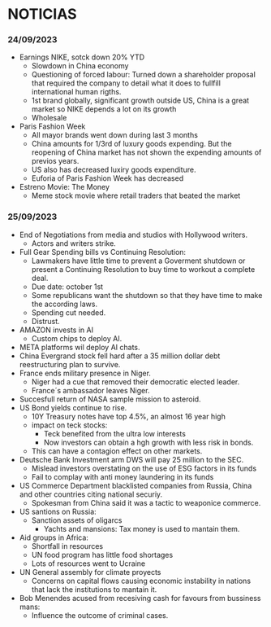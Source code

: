 # NOTICIAS

### 24/09/2023

- Earnings NIKE, sotck down 20% YTD
  - Slowdown in China economy
  - Questioning of forced labour: Turned down a shareholder proposal that required the company to detail what it does to fullfill international human rigths.
  - 1st brand globally, significant growth outside US, China is a great market so NIKE depends a lot on its growth
  - Wholesale
- Paris Fashion Week
  - All mayor brands went down during last 3 months
  - China amounts for 1/3rd of luxury goods expending. But the reopening of China market has not shown the expending amounts of previos years.
  - US also has decreased luxiry goods expenditure.
  - Euforia of Paris Fashion Week has decreased
- Estreno Movie: The Money
  - Meme stock movie where retail traders that beated the market

### 25/09/2023

- End of Negotiations from media and studios with Hollywood writers.
  - Actors and writers strike.
- Full Gear Spending bills vs Continuing Resolution:
  - Lawmakers have little time to prevent a Goverment shutdown or present a Continuing Resolution to buy time to workout a complete deal.
  - Due date: october 1st
  - Some republicans want the shutdown so that they have time to make the according laws.
  - Spending cut needed.
  - Distrust.
- AMAZON invests in AI
  - Custom chips to deploy AI.
- META platforms wil deploy AI chats.
- China Evergrand stock fell hard after a 35 million dollar debt reestructuring plan to survive.
- France ends military presence in Niger.
  - Niger had a cue that removed their democratic elected leader.
  - France´s ambassador leaves Niger.
- Succesfull return of NASA sample mission to asteroid.
- US Bond yields continue to rise.
  - 10Y Treasury notes have top 4.5%, an almost 16 year high
  - impact on teck stocks:
    - Teck benefited from the ultra low interests
    - Now investors can obtain a hgh growth with less risk in bonds.
  - This can have a contagion effect on other markets.
- Deutsche Bank Investment arm DWS will pay 25 million to the SEC.
  - Mislead investors overstating on the use of ESG factors in its funds
  - Fail to complay with anti money laundering in its funds
- US Commerce Department blacklisted companies from Russia, China and other countries citing national securiy.
  - Spokesman from China said it was a tactic to weaponice commerce.
- US santions on Russia:
  - Sanction assets of oligarcs
    - Yachts and mansions: Tax money is used to mantain them.
- Aid groups in Africa:
  - Shortfall in resources
  - UN food program has little food shortages
  - Lots of resources went to Ucraine
- UN General assembly for climate proyects
  - Concerns on capital flows causing economic instability in nations that lack the institutions to mantain it.
- Bob Menendes acused from recesiving cash for favours from bussiness mans:
  - Influence the outcome of criminal cases.
